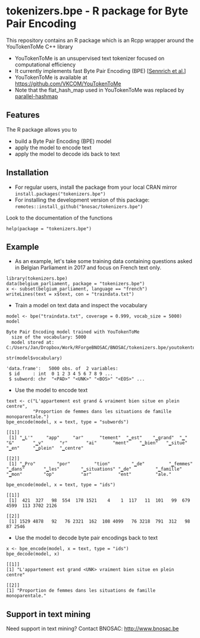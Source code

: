 # tokenizers.bpe - R package for Byte Pair Encoding

This repository contains an R package which is an Rcpp wrapper around the YouTokenToMe C++ library

- YouTokenToMe is an unsupervised text tokenizer focused on computational efficiency
- It currently implements fast Byte Pair Encoding (BPE) [[Sennrich et al.](https://www.aclweb.org/anthology/P16-1162)]
- YouTokenToMe is available at https://github.com/VKCOM/YouTokenToMe
- Note that the flat_hash_map used in YouTokenToMe was replaced by [parallel-hashmap](https://github.com/greg7mdp/parallel-hashmap)

## Features

The R package allows you to 

- build a Byte Pair Encoding (BPE) model
- apply the model to encode text
- apply the model to decode ids back to text


## Installation

- For regular users, install the package from your local CRAN mirror `install.packages("tokenizers.bpe")`
- For installing the development version of this package: `remotes::install_github("bnosac/tokenizers.bpe")`

Look to the documentation of the functions

```
help(package = "tokenizers.bpe")
```

## Example

- As an example, let's take some training data containing questions asked in Belgian Parliament in 2017 and focus on French text only.


```{r}
library(tokenizers.bpe)
data(belgium_parliament, package = "tokenizers.bpe")
x <- subset(belgium_parliament, language == "french")
writeLines(text = x$text, con = "traindata.txt")
```

- Train a model on text data and inspect the vocabulary


```{r}
model <- bpe("traindata.txt", coverage = 0.999, vocab_size = 5000)
model
```

```
Byte Pair Encoding model trained with YouTokenToMe
  size of the vocabulary: 5000
  model stored at: C:/Users/Jan/Dropbox/Work/RForgeBNOSAC/BNOSAC/tokenizers.bpe/youtokentome.bpe
```

```{r}
str(model$vocabulary)
```

```
'data.frame':	5000 obs. of  2 variables:
 $ id     : int  0 1 2 3 4 5 6 7 8 9 ...
 $ subword: chr  "<PAD>" "<UNK>" "<BOS>" "<EOS>" ...
```

- Use the model to encode text


```{r}
text <- c("L'appartement est grand & vraiment bien situe en plein centre",
          "Proportion de femmes dans les situations de famille monoparentale.")
bpe_encode(model, x = text, type = "subwords")
```

```
[[1]]
 [1] "▁L'"     "app"     "ar"      "tement"  "▁est"    "▁grand"  "▁"       "&"       "▁v"      "r"       "ai"      "ment"    "▁bien"   "▁situe"  "▁en"     "▁plein"  "▁centre"

[[2]]
 [1] "▁Pro"        "por"         "tion"        "▁de"         "▁femmes"     "▁dans"       "▁les"        "▁situations" "▁de"         "▁famille"    "▁mon"        "op"          "ar"          "ent"         "ale." 
```

```{r}
bpe_encode(model, x = text, type = "ids")
```

```
[[1]]
 [1]  421  327   98  554  178 1521    4    1  117   11  101   99  679 4599  113 3702 2126

[[2]]
 [1] 1529 4878   92   76 2321  162  108 4099   76 3218  791  312   98   87 2546
```

- Use the model to decode byte pair encodings back to text


```{r}
x <- bpe_encode(model, x = text, type = "ids")
bpe_decode(model, x)
```

```
[[1]]
[1] "L'appartement est grand <UNK> vraiment bien situe en plein centre"

[[2]]
[1] "Proportion de femmes dans les situations de famille monoparentale."
```

## Support in text mining

Need support in text mining?
Contact BNOSAC: http://www.bnosac.be

